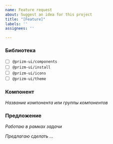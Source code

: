 ```yaml
---
name: Feature request
about: Suggest an idea for this project
title: "[Feature]"
labels: ''
assignees: ''

---
```


### Библиотека

- [ ] `@prizm-ui/components`
- [ ] `@prizm-ui/install`
- [ ] `@prizm-ui/icons`
- [ ] `@prizm-ui/theme`

### Компонент

_Название компонента или группы компонентов_

### Предложение

_Работаю в рамках задачи_

_Предлагаю сделать ..._
